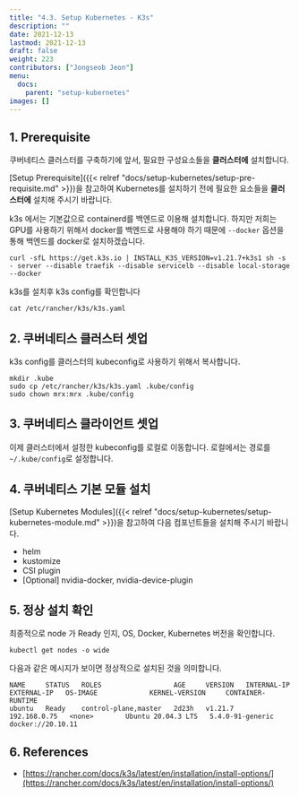 ```yaml
---
title: "4.3. Setup Kubernetes - K3s"
description: ""
date: 2021-12-13
lastmod: 2021-12-13
draft: false
weight: 223
contributors: ["Jongseob Jeon"]
menu:
  docs:
    parent: "setup-kubernetes"
images: []
---
```


## 1. Prerequisite

쿠버네티스 클러스터를 구축하기에 앞서, 필요한 구성요소들을 **클러스터에** 설치합니다.

[Setup Prerequisite]({{< relref "docs/setup-kubernetes/setup-pre-requisite.md" >}})을 참고하여 Kubernetes를 설치하기 전에 필요한 요소들을 **클러스터에** 설치해 주시기 바랍니다.

k3s 에서는 기본값으로 containerd를 백엔드로 이용해 설치합니다.
하지만 저희는 GPU를 사용하기 위해서 docker를 백엔드로 사용해야 하기 때문에 `--docker` 옵션을 통해 백엔드를 docker로 설치하겠습니다.

```text
curl -sfL https://get.k3s.io | INSTALL_K3S_VERSION=v1.21.7+k3s1 sh -s - server --disable traefik --disable servicelb --disable local-storage --docker
```

k3s를 설치후 k3s config를 확인합니다

```text
cat /etc/rancher/k3s/k3s.yaml
```

## 2. 쿠버네티스 클러스터 셋업

k3s config를 클러스터의 kubeconfig로 사용하기 위해서 복사합니다.

```text
mkdir .kube
sudo cp /etc/rancher/k3s/k3s.yaml .kube/config
sudo chown mrx:mrx .kube/config
```

## 3. 쿠버네티스 클라이언트 셋업

이제 클러스터에서 설정한 kubeconfig를 로컬로 이동합니다.
로컬에서는 경로를 `~/.kube/config`로 설정합니다.

## 4. 쿠버네티스 기본 모듈 설치

[Setup Kubernetes Modules]({{< relref "docs/setup-kubernetes/setup-kubernetes-module.md" >}})을 참고하여 다음 컴포넌트들을 설치해 주시기 바랍니다.

- helm
- kustomize
- CSI plugin
- [Optional] nvidia-docker, nvidia-device-plugin

## 5. 정상 설치 확인

최종적으로 node 가 Ready 인지, OS, Docker, Kubernetes 버전을 확인합니다.

```text
kubectl get nodes -o wide
```

다음과 같은 메시지가 보이면 정상적으로 설치된 것을 의미합니다.

```text
NAME     STATUS   ROLES                  AGE     VERSION   INTERNAL-IP    EXTERNAL-IP   OS-IMAGE             KERNEL-VERSION     CONTAINER-RUNTIME
ubuntu   Ready    control-plane,master   2d23h   v1.21.7   192.168.0.75   <none>        Ubuntu 20.04.3 LTS   5.4.0-91-generic   docker://20.10.11
```

## 6. References

- [https://rancher.com/docs/k3s/latest/en/installation/install-options/](https://rancher.com/docs/k3s/latest/en/installation/install-options/)
